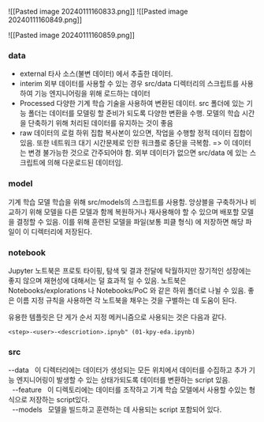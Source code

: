 ![[Pasted image 20240111160833.png]]
![[Pasted image 20240111160849.png]]

![[Pasted image 20240111160859.png]]



### data
* external
	타사 소스(불변 데이터) 에서 추출한 데이터. 
* interim
	외부 데이터를 사용할 수 있는 경우 src/data 디렉터리의 스크립트를 사용하여 기능 엔지니어링을 위해 로드하는 데이터
* Processed
	다양한 기계 학습 기술을 사용하여 변환된 데이터. src 폴더에 있는 기능 폴더는 데이터를 모델링 할 준비가 되도록 다양한 변환을 수행. 모델의 학습 시간을 단축하기 위해 처리된 데이터를 유지하는 것이 좋음
* raw
	데이터의 로컬 하위 집합 복사본이 있으면, 작업을 수행할 정적 데이터 집합이 있음.
	또한 네트워크 대기 시간문제로 인한 워크플로 중단을 극복함. => 이 데이터는 변경 불가능한 것으로 간주되어야 함. 외부 데이터가 없으면 src/data 에 있는 스크립트에 의해 다운로드된 데이터임.

### model

기계 학습 모델 학습을 위해 src/models의 스크립트를 사용함. 앙상블을 구축하거나 비교하기 위해 모델을 다른 모델과 함께 복원하거나 재사용해야 할 수 있으며 배포할 모델을 결정할 수 있음.
이를 위해 훈련된 모델을 파일(보통 피클 형식) 에 저장하면 해당 파일이 이 디렉터리에 저장된다.

### notebook
Jupyter 노트북은 프로토 타이핑, 탐색 및 결과 전달에 탁월하지만 장기적인 성장에는 좋지 않으며 재현성에 대해서는 덜 효과적 일 수 있음.
노트북은 Notebooks/explorations 나 Notebooks/PoC 와 같은 하위 폴더로 나뉠 수 있음. 
좋은 이름 지정 규칙을 사용하면 각 노트북을 채우는 것을 구별하는 데 도움이 된다. 

유용한 템플릿은 단 게가 순서 지정 메커니즘으로 사용되는 것은 다음과 같다.

```shell
<step>-<user>-<descriotion>.ipnyb" (01-kpy-eda.ipynb)
```

### src
--data
  이 디렉터리에는 데이터가 생성되는 모든 위치에서 데이터를 수집하고 추가 기능 엔지니어링이 발생할 수 있는 상태가되도록 데이터를 변환하는 script 있음.  
  
--feature
  이 디렉토리에는 데이터를 조작하고 기계 학습 모델에서 사용할 수있는 형식으로 저장하는 script있다.  
  
--models
  모델을 빌드하고 훈련하는 데 사용되는 script 포함되어 있다.



